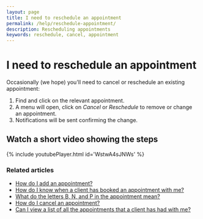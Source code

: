 ```yaml
---
layout: page
title: I need to reschedule an appointment
permalink: /help/reschedule-appointment/
description: Rescheduling appointments
keywords: reschedule, cancel, appointment
---
```


# I need to reschedule an appointment

Occasionally (we hope) you'll need to cancel or reschedule an existing appointment:

1. Find and click on the relevant appointment.
2. A menu will open, click on *Cancel* or *Reschedule* to remove or change an appointment.
3. Notifications will be sent confirming the change.

## Watch a short video showing the steps

{% include youtubePlayer.html id='WstwA4sJNWs' %}

### Related articles

* [How do I add an appointment?](/help/add-an-appointment)
* [How do I know when a client has booked an appointment with me?](/help/how-do-I-know-when-an-appointment-has-been-booked)
* [What do the letters B, N, and P in the appointment mean?](/help/appointment-status)
* [How do I cancel an appointment?](/help/cancel-appointment)
* [Can I view a list of all the appointments that a client has had with me?](/help/view-list-of-appointments)
